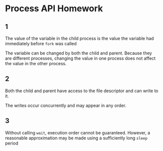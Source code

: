 # Process API Homework

## 1

The value of the variable in the child process is the value the variable had
immediately  before `fork` was called

The variable can be changed by both the child and parent. Because they are
different processes, changing the value in one process does not affect the value
in the other process.

## 2

Both the child and parent have access to the file descriptor and can write to
it.

The writes occur concurrently and may appear in any order.

## 3

Without calling `wait`, execution order cannot be guaranteed. However, a
reasonable approximation may be made using a sufficiently long `sleep` period
